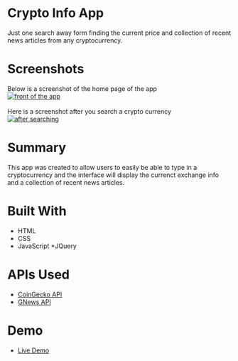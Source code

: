 # Crypto Info App

Just one search away form finding the current price and collection of recent news articles from any cryptocurrency.

# Screenshots
Below is a screenshot of the home page of the app<br>
<a href="https://imgbb.com/"><img src="https://i.ibb.co/T1tyMwH/hack1.png" alt="front of the app" border="0"></a>
<br>
<br>
Here is a screenshot after you search a crypto currency<br>
<a href="https://imgbb.com/"><img src="https://i.ibb.co/fd3XDFN/hack2.png" alt="after searching" border="0"></a>


# Summary
This app was created to allow users to easily be able to type in a cryptocurrency and the interface will display the currenct exchange info and a collection of recent news articles. 

# Built With
* HTML
* CSS
* JavaScript
  *JQuery

# APIs Used
* <a href="https://www.coingecko.com/en/api">CoinGecko API</a>
* <a href="https://gnews.io/">GNews API</a>

# Demo
* <a href="https://lauras12.github.io/CryptoInfo/">Live Demo</a>

